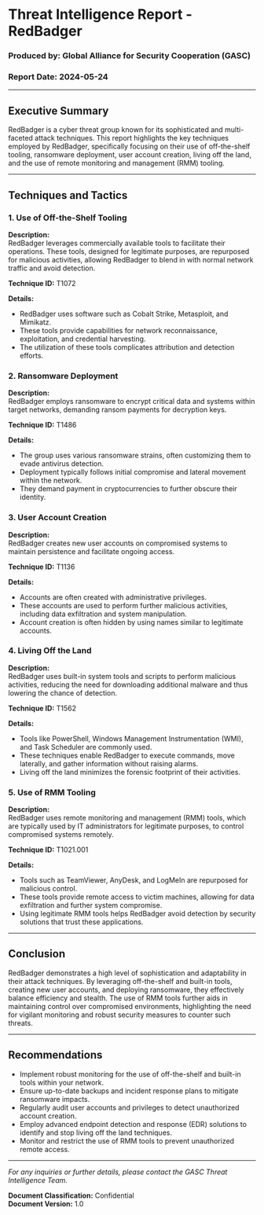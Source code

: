 # Threat Intelligence Report - RedBadger

### Produced by: Global Alliance for Security Cooperation (GASC)
### Report Date: 2024-05-24

---

## Executive Summary

RedBadger is a cyber threat group known for its sophisticated and multi-faceted attack techniques. This report highlights the key techniques employed by RedBadger, specifically focusing on their use of off-the-shelf tooling, ransomware deployment, user account creation, living off the land, and the use of remote monitoring and management (RMM) tooling.

---

## Techniques and Tactics

### 1. Use of Off-the-Shelf Tooling

**Description:**  
RedBadger leverages commercially available tools to facilitate their operations. These tools, designed for legitimate purposes, are repurposed for malicious activities, allowing RedBadger to blend in with normal network traffic and avoid detection.

**Technique ID:** T1072

**Details:**
- RedBadger uses software such as Cobalt Strike, Metasploit, and Mimikatz.
- These tools provide capabilities for network reconnaissance, exploitation, and credential harvesting.
- The utilization of these tools complicates attribution and detection efforts.

### 2. Ransomware Deployment

**Description:**  
RedBadger employs ransomware to encrypt critical data and systems within target networks, demanding ransom payments for decryption keys.

**Technique ID:** T1486

**Details:**
- The group uses various ransomware strains, often customizing them to evade antivirus detection.
- Deployment typically follows initial compromise and lateral movement within the network.
- They demand payment in cryptocurrencies to further obscure their identity.

### 3. User Account Creation

**Description:**  
RedBadger creates new user accounts on compromised systems to maintain persistence and facilitate ongoing access.

**Technique ID:** T1136

**Details:**
- Accounts are often created with administrative privileges.
- These accounts are used to perform further malicious activities, including data exfiltration and system manipulation.
- Account creation is often hidden by using names similar to legitimate accounts.

### 4. Living Off the Land

**Description:**  
RedBadger uses built-in system tools and scripts to perform malicious activities, reducing the need for downloading additional malware and thus lowering the chance of detection.

**Technique ID:** T1562

**Details:**
- Tools like PowerShell, Windows Management Instrumentation (WMI), and Task Scheduler are commonly used.
- These techniques enable RedBadger to execute commands, move laterally, and gather information without raising alarms.
- Living off the land minimizes the forensic footprint of their activities.

### 5. Use of RMM Tooling

**Description:**  
RedBadger uses remote monitoring and management (RMM) tools, which are typically used by IT administrators for legitimate purposes, to control compromised systems remotely.

**Technique ID:** T1021.001

**Details:**
- Tools such as TeamViewer, AnyDesk, and LogMeIn are repurposed for malicious control.
- These tools provide remote access to victim machines, allowing for data exfiltration and further system compromise.
- Using legitimate RMM tools helps RedBadger avoid detection by security solutions that trust these applications.

---

## Conclusion

RedBadger demonstrates a high level of sophistication and adaptability in their attack techniques. By leveraging off-the-shelf and built-in tools, creating new user accounts, and deploying ransomware, they effectively balance efficiency and stealth. The use of RMM tools further aids in maintaining control over compromised environments, highlighting the need for vigilant monitoring and robust security measures to counter such threats.

---

## Recommendations

- Implement robust monitoring for the use of off-the-shelf and built-in tools within your network.
- Ensure up-to-date backups and incident response plans to mitigate ransomware impacts.
- Regularly audit user accounts and privileges to detect unauthorized account creation.
- Employ advanced endpoint detection and response (EDR) solutions to identify and stop living off the land techniques.
- Monitor and restrict the use of RMM tools to prevent unauthorized remote access.

---

_For any inquiries or further details, please contact the GASC Threat Intelligence Team._

**Document Classification:** Confidential  
**Document Version:** 1.0
